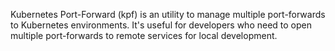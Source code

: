 Kubernetes Port-Forward (kpf) is an utility to manage multiple port-forwards to Kubernetes environments.
It's useful for developers who need to open multiple  port-forwards to remote services for local development. 